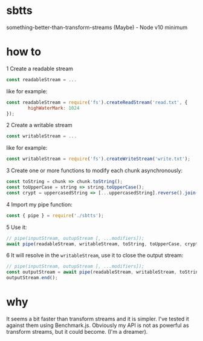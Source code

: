# sbtts
something-better-than-transform-streams (Maybe) - Node v10 minimum


# how to
   1 Create a readable stream
   ```js
   const readableStream = ...
   ```
   like for example:
   ```js
   const readableStream = require('fs').createReadStream('read.txt', {
           highWaterMark: 1024
   });
   ```

   2 Create a writable stream
   ```js
   const writableStream = ...
   ```
   like for example:
   ```js
   const writableStream = require('fs').createWriteStream('write.txt');
   ```

   3 Create one or more functions to modify each chunk asynchronously:
   ```js
   const toString = chunk => chunk.toString();
   const toUpperCase = string => string.toUpperCase();
   const crypt = uppercasedString => [...uppercasedString].reverse().join('');
   ```

   4 Import my pipe function:
   ```js
   const { pipe } = require('./sbtts');
   ```

   5 Use it:
   ```js
   // pipe(inputStream, outupStream [, ...modifiers]);
   await pipe(readableStream, writableStream, toString, toUpperCase, crypt);
   ```

   6 It will resolve in the `writableStream`, use it to close the output stream:
   
   ```js
   // pipe(inputStream, outupStream [, ...modifiers]);
   const outputStream = await pipe(readableStream, writableStream, toString, toUpperCase, crypt))
   outputStream.end();
   ```
   
   
 # why
 
 It seems a bit faster than transform streams and it is simpler. I've tested it against them using Benchmark.js.
 Obviously my API is not as powerful as transform streams, but it could become. (I'm a dreamer).

